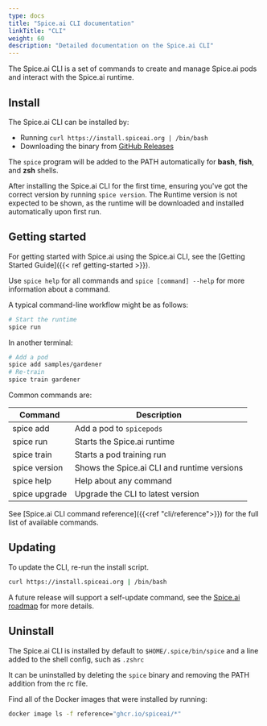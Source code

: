```yaml
---
type: docs
title: "Spice.ai CLI documentation"
linkTitle: "CLI"
weight: 60
description: "Detailed documentation on the Spice.ai CLI"
---
```


The Spice.ai CLI is a set of commands to create and manage Spice.ai pods and interact with the Spice.ai runtime.

## Install

The Spice.ai CLI can be installed by:

- Running `curl https://install.spiceai.org | /bin/bash`
- Downloading the binary from [GitHub Releases](https://github.com/spiceai/spiceai/releases)

The `spice` program will be added to the PATH automatically for **bash**, **fish**, and **zsh** shells.

After installing the Spice.ai CLI for the first time, ensuring you've got the correct version by running `spice version`. The Runtime version is not expected to be shown, as the runtime will be downloaded and installed automatically upon first run.

## Getting started

For getting started with Spice.ai using the Spice.ai CLI, see the [Getting Started Guide]({{< ref getting-started >}}).

Use `spice help` for all commands and `spice [command] --help` for more information about a command.

A typical command-line workflow might be as follows:

```bash
# Start the runtime
spice run
```

In another terminal:

```bash
# Add a pod
spice add samples/gardener
# Re-train
spice train gardener
```

Common commands are:

| Command       | Description                                 |
| ------------- | ------------------------------------------- |
| spice add     | Add a pod to `spicepods`                    |
| spice run     | Starts the Spice.ai runtime                 |
| spice train   | Starts a pod training run                   |
| spice version | Shows the Spice.ai CLI and runtime versions |
| spice help    | Help about any command                      |
| spice upgrade | Upgrade the CLI to latest version          |

See [Spice.ai CLI command reference]({{<ref "cli/reference">}}) for the full list of available commands.

## Updating

To update the CLI, re-run the install script.

```bash
curl https://install.spiceai.org | /bin/bash
```

A future release will support a self-update command, see the [Spice.ai roadmap](https://github.com/spiceai/spiceai/blob/trunk/docs/ROADMAP.md) for more details.

## Uninstall

The Spice.ai CLI is installed by default to `$HOME/.spice/bin/spice` and a line added to the shell config, such as `.zshrc`

It can be uninstalled by deleting the `spice` binary and removing the PATH addition from the rc file.

Find all of the Docker images that were installed by running:

```bash
docker image ls -f reference="ghcr.io/spiceai/*"
```
